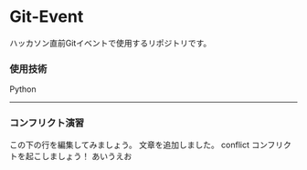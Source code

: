 # Git-Event

ハッカソン直前Gitイベントで使用するリポジトリです。

### 使用技術
Python

---
### コンフリクト演習
この下の行を編集してみましょう。
文章を追加しました。
conflict
コンフリクトを起こしましょう！
あいうえお
